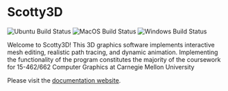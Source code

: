 
# Scotty3D

![Ubuntu Build Status](https://github.com/CMU-Graphics/Scotty3D-dev/workflows/Ubuntu/badge.svg) ![MacOS Build Status](https://github.com/CMU-Graphics/Scotty3D-dev/workflows/MacOS/badge.svg) ![Windows Build Status](https://github.com/CMU-Graphics/Scotty3D-dev/workflows/Windows/badge.svg)

Welcome to Scotty3D! This 3D graphics software implements interactive mesh
editing, realistic path tracing, and dynamic animation. Implementing the
functionality of the program constitutes the majority of the coursework for
15-462/662 Computer Graphics at Carnegie Mellon University

Please visit the [documentation website](https://cmu-graphics.github.io/Scotty3D/).
